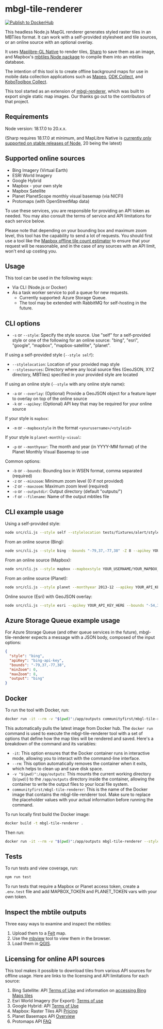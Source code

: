 # mbgl-tile-renderer

[![Publish to DockerHub](https://github.com/ConservationMetrics/mbgl-tile-renderer/actions/workflows/docker-publish.yml/badge.svg)](https://github.com/ConservationMetrics/mbgl-tile-renderer/actions/workflows/docker-publish.yml)

This headless Node.js MapGL renderer generates styled raster tiles in an MBTiles format. It can work with a self-provided stylesheet and tile sources, or an online source with an optional overlay. 

It uses [Maplibre-GL Native](https://www.npmjs.com/package/@maplibre/maplibre-gl-native) to render tiles, [Sharp](https://www.npmjs.com/package/sharp) to save them as an image, and Mapbox's [mbtiles Node package](https://www.npmjs.com/package/@mapbox/mbtiles) to compile them into an mbtiles database.

The intention of this tool is to create offline background maps for use in mobile data collection applications such as [Mapeo](https://mapeo.app/), [ODK Collect](https://getodk.org/), and [KoboToolbox Collect](https://www.kobotoolbox.org/).

This tool started as an extension of [mbgl-renderer](https://github.com/consbio/mbgl-renderer), which was built to export single static map images. Our thanks go out to the contributors of that project.

## Requirements

Node version: 18.17.0 to 20.x.x. 

(Sharp requires 18.17.0 at minimum, and MapLibre Native is [currently only supported on stable releases of Node](https://github.com/maplibre/maplibre-native/issues/1058), 20 being the latest)

## Supported online sources

* Bing Imagery (Virtual Earth)
* ESRI World Imagery
* Google Hybrid
* Mapbox - your own style
* Mapbox Satellite
* Planet PlanetScope monthly visual basemap (via NICFI)
* Protomaps (with OpenStreetMap data)

To use these services, you are responsible for providing an API token as needed. You may also consult the terms of service and API limitations for each service below.

Please note that depending on your bounding box and maximum zoom level, this tool has the capability to send a lot of requests. You should first use a tool like the [Mapbox offline tile count estimator](https://docs.mapbox.com/playground/offline-estimator/) to ensure that your request will be reasonable, and in the case of any sources with an API limit, won't end up costing you.

## Usage

This tool can be used in the following ways:

* Via CLI (Node.js or Docker)
* As a task worker service to poll a queue for new requests. 
  * Currently supported: Azure Storage Queue. 
  * The tool may be extended with RabbitMQ for self-hosting in the future.

## CLI options

* `-s` or `--style`: Specify the style source. Use "self" for a self-provided style or one of the following for an online source: "bing", "esri", "google", "mapbox", "mapbox-satellite", "planet".

If using a self-provided style (`--style self`):
*  `--stylelocation`: Location of your provided map style
*  `--stylesources`: Directory where any local source files (GeoJSON, XYZ directory, MBTiles) specified in your provided style are located

If using an online style (`--style` with any online style name):
*  `-a` or `--overlay`: (Optional) Provide a GeoJSON object for a feature layer to overlay on top of the online source
*  `-k` or `--apikey`: (Optional) API key that may be required for your online source

If your style is `mapbox`:
* `-m` or `--mapboxstyle` in the format `<yourusername>/<styleid>`

If your style is `planet-monthly-visual`:
* `-p` or `--monthyear`: The month and year (in YYYY-MM format) of the Planet Monthly Visual Basemap to use

Common options:
*  `-b` or `--bounds`: Bounding box in WSEN format, comma separated (required)
*  `-z` or `--minzoom`: Minimum zoom level (0 if not provided)
*  `-Z` or `--maxzoom`: Maximum zoom level (required)
*  `-o` or `--outputdir`: Output directory (default "outputs/")
*  `-f` or `--filename`: Name of the output mbtiles file

## CLI example usage

Using a self-provided style:

```bash
node src/cli.js --style self --stylelocation tests/fixtures/alert/style-with-geojson.json --stylesources tests/fixtures/alert/sources --bounds "-79,37,-77,38" -Z 8
```

From an online source (Bing):

```bash
node src/cli.js --style bing --bounds "-79,37,-77,38" -Z 8 --apikey YOUR_API_KEY_HERE
```

From an online source (Mapbox):

```bash
node src/cli.js --style mapbox --mapboxstyle YOUR_USERNAME/YOUR_MAPBOX_STYLE_ID --apikey YOUR_API_KEY_HERE --bounds "-79,37,-77,38" -Z 8
```

From an online source (Planet):

```bash
node src/cli.js --style planet --monthyear 2013-12 --apikey YOUR_API_KEY_HERE --bounds "-54,3,-53,4" -Z 8

```

Online source (Esri) with GeoJSON overlay:

```bash
node src/cli.js --style esri --apikey YOUR_API_KEY_HERE --bounds "-54,3,-53,4" -Z 8 --overlay '{"type": "FeatureCollection", "features": [{"geometry": {"coordinates": [[[-54.25348208981326, 3.140689896338671], [-54.25348208981326, 3.140600064810259], [-54.253841415926914, 3.140600064810259], [-54.25348208981326, 3.140689896338671]]], "geodesic": false, "type": "Polygon"}, "id": "-603946+34961", "properties": {"month": "09", "year": "2023"}, "type": "Feature"}]}'
```

## Azure Storage Queue example usage

For Azure Storage Queue (and other queue services in the future), mbgl-tile-renderer expects a message with a JSON body, composed of the input options:

```json
{
  "style": "bing",
  "apiKey": "bing-api-key",
  "bounds": "-79,37,-77,38",
  "minZoom": 0,
  "maxZoom": 8,
  "output": "bing"
}
```

## Docker

To run the tool with Docker,  run:

```bash
docker run -it --rm -v "$(pwd)":/app/outputs communityfirst/mbgl-tile-renderer --style "mapbox" --bounds "-79,37,-77,38" -Z 8 --mapboxstyle YOUR_USERNAME/YOUR_MAPBOX_STYLE_ID --apikey YOUR_API_KEY_HERE
```

This automatically pulls the latest image from Docker hub. The `docker run` command is used to execute the mbgl-tile-renderer tool with a set of options that define how the map tiles will be rendered and saved. Here's a breakdown of the command and its variables:

- `-it`: This option ensures that the Docker container runs in interactive mode, allowing you to interact with the command-line interface.
- `--rm`: This option automatically removes the container when it exits, which helps to clean up and save disk space.
- `-v "$(pwd)":/app/outputs`: This mounts the current working directory (`$(pwd)`) to the `/app/outputs` directory inside the container, allowing the container to write the output files to your local file system.
- `communityfirst/mbgl-tile-renderer`: This is the name of the Docker image that contains the mbgl-tile-renderer tool.
Make sure to replace the placeholder values with your actual information before running the command.


To run locally first build the Docker image:

```bash
docker build -t mbgl-tile-renderer .
```

Then run:

```bash
docker run -it --rm -v "$(pwd)":/app/outputs mbgl-tile-renderer --style "mapbox" --bounds "-79,37,-77,38" -Z 8 --mapboxstyle YOUR_USERNAME/YOUR_MAPBOX_STYLE_ID --apikey YOUR_API_KEY_HERE
```

## Tests

To run tests and view coverage, run:

```bash
npm run test
```

To run tests that require a Mapbox or Planet access token, create a `.env.test` file and add MAPBOX_TOKEN and PLANET_TOKEN vars with your own token.

## Inspect the mbtile outputs

Three easy ways to examine and inspect the mbtiles:

1. Upload them to a [Felt](https://felt.com) map.
2. Use the [mbview](https://github.com/mapbox/mbview) tool to view them in the browser.
3. Load them in [QGIS](https://qgis.org).

## Licensing for online API sources

This tool makes it possible to download tiles from various API sources for offline usage. Here are links to the licensing and API limitations for each source:

1. Bing Satellite: API [Terms of Use](https://www.microsoft.com/en-us/maps/bing-maps/product) and information on [accessing Bing Maps tiles](https://learn.microsoft.com/en-us/bingmaps/rest-services/directly-accessing-the-bing-maps-tiles)
2. Esri World Imagery (for Export): [Terms of use](https://www.arcgis.com/home/item.html?id=226d23f076da478bba4589e7eae95952)
3. Google Hybrid: API [Terms of Use](https://developers.google.com/maps/documentation/tile/policies)
4. Mapbox: Raster Tiles API [Pricing](https://www-mapbox.webflow.io/pricing#tile)
5. Planet Basemaps API [Overview](https://developers.planet.com/docs/basemaps/tile-services/)
6. Protomaps API [FAQ](https://protomaps.com/faq)
